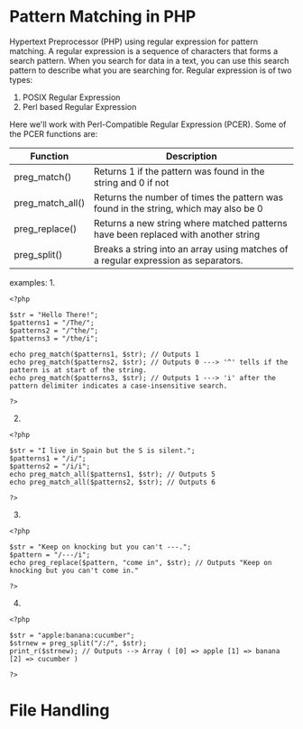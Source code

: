 # Pattern Matching in PHP
Hypertext Preprocessor (PHP) using regular expression for pattern matching.
A regular expression is a sequence of characters that forms a search pattern. When you search for data in a text, you can use this search pattern to describe what you are searching for.
Regular expression is of two types:

1. POSIX Regular Expression
2. Perl based Regular Expression

Here we'll work with Perl-Compatible Regular Expression (PCER).
Some of the PCER functions are:

Function         | Description
---------------- | ------------
preg_match()     | Returns 1 if the pattern was found in the string and 0 if not
preg_match_all() | Returns the number of times the pattern was found in the string, which may also be 0
preg_replace()   | Returns a new string where matched patterns have been replaced with another string
preg_split()     | Breaks a string into an array using matches of a regular expression as separators.

examples:
1. 


```
<?php

$str = "Hello There!";
$patterns1 = "/The/";
$patterns2 = "/^the/";
$patterns3 = "/the/i";

echo preg_match($patterns1, $str); // Outputs 1
echo preg_match($patterns2, $str); // Outputs 0 ---> '^' tells if the pattern is at start of the string.
echo preg_match($patterns3, $str); // Outputs 1 ---> 'i' after the pattern delimiter indicates a case-insensitive search.

?>
```

2. 

```
<?php

$str = "I live in Spain but the S is silent.";
$patterns1 = "/i/";
$patterns2 = "/i/i";
echo preg_match_all($patterns1, $str); // Outputs 5
echo preg_match_all($patterns2, $str); // Outputs 6

?>
```

3. 

```
<?php

$str = "Keep on knocking but you can't ---.";
$pattern = "/---/i";
echo preg_replace($pattern, "come in", $str); // Outputs "Keep on knocking but you can't come in."

?>
```

4. 

```
<?php

$str = "apple:banana:cucumber";
$strnew = preg_split("/:/", $str);
print_r($strnew); // Outputs --> Array ( [0] => apple [1] => banana [2] => cucumber )

?>
```

# File Handling
